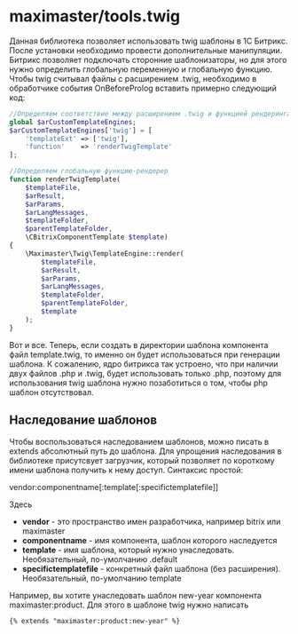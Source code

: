 maximaster/tools.twig
======================

Данная библиотека позволяет использовать twig шаблоны в 1С Битрикс. После установки необходимо провести дополнительные манипуляции. Битрикс позволяет подключать сторонние шаблонизаторы, но для этого нужно определить глобальную переменную и глобальную функцию. Чтобы twig считывал файлы с расширением .twig, необходимо в обработчике события OnBeforeProlog вставить примерно следующий код:

```php
//Определяем соответствие между расширением .twig и функцией рендеринга
global $arCustomTemplateEngines;
$arCustomTemplateEngines['twig'] = [
    'templateExt' => ['twig'],
    'function'    => 'renderTwigTemplate'
];

//Определяем глобальную функцию-рендерер
function renderTwigTemplate(
    $templateFile,
    $arResult,
    $arParams,
    $arLangMessages,
    $templateFolder,
    $parentTemplateFolder,
    \CBitrixComponentTemplate $template)
{
    \Maximaster\Twig\TemplateEngine::render(
        $templateFile,
        $arResult,
        $arParams,
        $arLangMessages,
        $templateFolder,
        $parentTemplateFolder,
        $template
    );
}
```

Вот и все. Теперь, если создать в директории шаблона компонента файл template.twig, то именно он будет использоваться при генерации шаблона.
К сожалению, ядро битрикса так устроено, что при наличии двух файлов .php и .twig, будет использовать только .php, поэтому для использования twig шаблона нужно позаботиться о том, чтобы php шаблон отсутствовал.

Наследование шаблонов
---------------------

Чтобы воспользоваться наследованием шаблонов, можно писать в extends абсолютный путь до шаблона. 
Для упрощения наследования в библиотеке присутсвует загрузчик, который позволяет по короткому имени шаблона получить к нему доступ. Синтаксис простой:

vendor:componentname[:template[:specifictemplatefile]]

Здесь
* **vendor** - это пространство имен разработчика, например bitrix или maximaster
* **componentname** - имя компонента, шаблон которого наследуется
* **template** - имя шаблона, который нужно унаследовать. Необязательный, по-умолчанию .default
* **specifictemplatefile** - конкретный файл шаблона (без расширения). Необязательный, по-умолчанию template

Например, вы хотите унаследовать шаблон new-year компонента maximaster:product. Для этого в шаблоне twig нужно написать 

```twig
{% extends "maximaster:product:new-year" %}
```